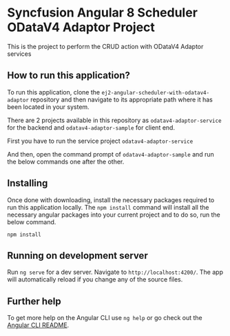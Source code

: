 # Syncfusion Angular 8 Scheduler ODataV4 Adaptor Project

This is the project to perform the CRUD action with ODataV4 Adaptor services

## How to run this application?
To run this application, clone the `ej2-angular-scheduler-with-odatav4-adaptor` repository and then navigate to its appropriate path where it has been located in your system.

There are 2 projects available in this repository as `odatav4-adaptor-service` for the backend and `odatav4-adaptor-sample` for client end.

First you have to run the service project `odatav4-adaptor-service`

And then, open the command prompt of `odatav4-adaptor-sample` and run the below commands one after the other.

## Installing
Once done with downloading, install the necessary packages required to run this application locally. The `npm install` command will install all the necessary angular packages into your current project and to do so, run the below command.

```
npm install
```
## Running on development server
Run `ng serve` for a dev server. Navigate to `http://localhost:4200/`. The app will automatically reload if you change any of the source files.

## Further help

To get more help on the Angular CLI use `ng help` or go check out the [Angular CLI README](https://github.com/angular/angular-cli/blob/master/README.md).
